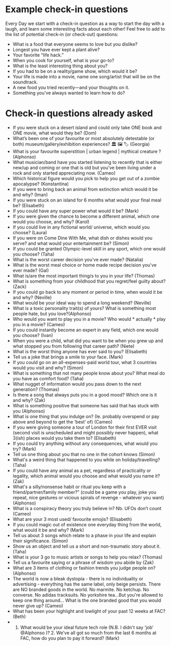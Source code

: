 # Example check-in questions

Every Day we start with a check-in question as a way to start the day with a laugh, and learn some interesting facts about each other!
Feel free to add to the list of potential check-in (or check-out) questions:

- What is a food that everyone seems to love but you dislike?
- Longest you have ever kept a plant alive?
- Your favorite “life hack.”
- When you cook for yourself, what is your go-to?
- What is the least interesting thing about you?
- If you had to be on a reality/game show, which would it be?
- Your life is made into a movie, name one song/artist that will be on the soundtrack.
- A new food you tried recently—and your thoughts on it.
- Something you've always wanted to learn how to do?


# Check-in questions already asked

- If you were stuck on a desert island and could only take ONE book and ONE movie, what would they be? (Dom)
- What’s been one of your favourite or most absolutely detestable (or both) museum/gallery/exhibition experiences? 🏛️ 🖼️ 🏷️ (Georgia)
- What is your favourite superstition | urban legend | mythical creature ? (Alphonso)
- What musician/band have you started listening to recently that is either new/up and coming  or one that is old but you've been living under a rock and only started appreciating now. (Cameo)
- Which historical figure would you pick to help you get out of a zombie apocalypse? (Konstantina)
- If you were to bring back an animal from extinction which would it be and why? (Iman)
- If you were stuck on an island for 6 months what would your final meal be? (Elisabeth)
- If you could have any super power what would it be? (Mark)
- If you were given the chance to become a different animal, which one would you choose, and why? (Karol)
- If you could live in any fictional world/ universe, which would you choose? (Laura)
- If you were on Come Dine With Me, what dish or dishes would you serve? and what would your entertainment be? (Simon)
- If you could be granted Olympic-level skill in any sport, which one would you choose? (Taha)
- What is the worst career decision you’ve ever made? (Natalia)
- What is the worst meal choice or home made recipe decision you've ever made? (Gal)
- What is/are the most important thing/s to you in your life? (Thomas)
- What is something from your childhood that you regret/feel guilty about? (Zack)
- If you could go back to any moment or period in time, when would it be and why? (Neville)
- What would be your ideal way to spend a long weekend? (Neville)
- What is a toxic personality trait(s) of yours? What is something most people hate, but you love?(Alphonso) 
- Who would you want to play you in a movie? Who would * actually * play you in a movie? (Cameo)
- If you could instantly become an expert in any field, which one would you choose? (Ivan)
- When you were a child, what did you want to be when you grew up and what stopped you from following that career path? (Niete)
- What is the worst thing anyone has ever said to you? (Elisabeth)
- Tell us a joke that brings a smile to your face. (Mark)
- If you could go on an all-expenses-paid world tour, what 3 countries would you visit and why? (Simon)
- What is something that not many people know about you? What meal do you have as comfort food? (Taha)
- What nugget of information would you pass down to the next generation? (Thomas)
- Is there a song that always puts you in a good mood? Which one is it and why? (Zak)
- What is something positive that someone has said that has stuck with you (Alphonso)
- What is one thing that you indulge on? (Ie. probably overspend or pay above and beyond to get the ‘best’ of) (Cameo)
- If you were giving someone a tour of London for their first EVER visit (second visit is unscheduled and might possibly never happen), what 3(ish) places would you take them to? (Elisabeth)
- If you could try anything without any consequences, what would you try? (Mark)
- Tell us one thing about you that no one in the cohort knows (Simon)
- What's a weird thing that happened to you while on holiday/travelling? (Taha)
- If you could have any animal as a pet, regardless of practicality or legality, which animal would you choose and what would you name it? (Zak)
- What's a silly/nonsense habit or ritual you keep with a friend/partner/family member?" (could be a game you play, joke you repeat, nice gestures or vicious spirals of revenge - whatever you want) (Alphonso)
- What is a conspiracy theory you truly believe in? Nb. UFOs don’t count (Cameo)
- What are your 3 most used/ favourite emojis? (Elisabeth)
- If you could magic out of existence one everyday thing from the world, what would it be and why? (Mark)
- Tell us about 3 songs which relate to a phase in your life and explain their significance. (Simon)
- Show us an object and tell us a short and non-traumatic story about it. (Taha)
- What is your 3 go to music artists or songs to help you relax? (Thomas)
- Tell us a favourite saying or a phrase of wisdom you abide by (Zak)
- What are 3 items of clothing or fashion trends you judge people on? (Alphonso)
- The world is now a bleak dystopia - there is no individuality or advertising - everything has the same label, only beige persists. There are NO branded goods in the world. No marmite. No ketchup. No converse. No adidas tracksuits. No yorkshire tea...But you're allowed to keep one thing around...
What is the one branded good that you would never give up? (Cameo)
- What has been your highlight and lowlight of your past 12 weeks at FAC? (Beth)
- 1. What would be your ideal future tech role (N.B. I didn't say 'job' @Alphonso )? 2. We've all got so much from the last 6 months at FAC, how do you plan to pay it forward? (Mark)


